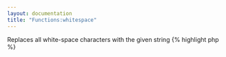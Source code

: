 ```yaml
---
layout: documentation
title: "Functions:whitespace"
---
```


Replaces all white-space characters with the given string
{% highlight php %}
<?php
whitespace(string $value, [ string $with = ' '])
assign(mixed $value, string $var)
{% endhighlight %}

* **value**: the text to process
* **with**: the replacement string, note that any number of consecutive white-space characters will be replaced by a single replacement string

##Example
{% highlight smarty %}
{"a    b  c        d\ne"|whitespace}
{% endhighlight %}

##Output
{% highlight text %}
a b c d e
{% endhighlight %}